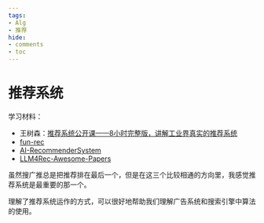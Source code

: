 ```yaml
---
tags:
- Alg
- 推荐
hide:
- comments
- toc
---
```


# 推荐系统

学习材料：

- 王树森：[推荐系统公开课——8小时完整版，讲解工业界真实的推荐系统](https://www.bilibili.com/video/BV1HZ421U77y)
- [fun-rec](https://datawhalechina.github.io/fun-rec/#/)
- [AI-RecommenderSystem](https://github.com/zhongqiangwu960812/AI-RecommenderSystem)
- [LLM4Rec-Awesome-Papers](https://github.com/WLiK/LLM4Rec-Awesome-Papers)

虽然搜广推总是把推荐排在最后一个，但是在这三个比较相通的方向里，我感觉推荐系统是最重要的那一个。

理解了推荐系统运作的方式，可以很好地帮助我们理解广告系统和搜索引擎中算法的使用。
